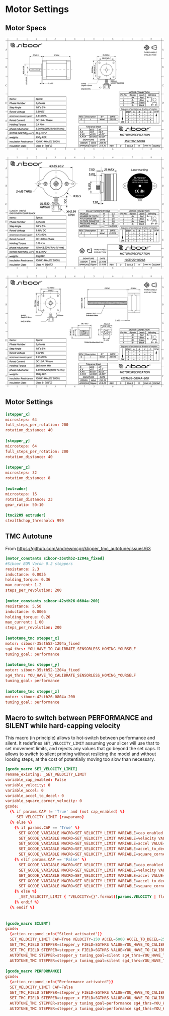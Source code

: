 # Motor Settings

## Motor Specs

![35STH52-1204A](./motor_35sth52-1204a.jpg)

![14STH20-1004A](./motor_14sth20-1004a.jpg)

![42STH26-0804A-200](./motor_42sth26-0804a-200.jpg)

## Motor Settings

```toml
[stepper_x]
microsteps: 64
full_steps_per_rotation: 200
rotation_distance: 40

[stepper_y]
microsteps: 64
full_steps_per_rotation: 200
rotation_distance: 40

[stepper_z]
microsteps: 32
rotation_distance: 8

[extruder]
microsteps: 16
rotation_distance: 23
gear_ratio: 50:10

[tmc2209 extruder]
stealthchop_threshold: 999
```

## TMC Autotune

From https://github.com/andrewmcgr/klipper_tmc_autotune/issues/63

```toml
[motor_constants siboor-35sth52-1204a_fixed]
#Siboor BOM Voron 0.2 steppers
resistance: 2.3
inductance: 0.0035
holding_torque: 0.36
max_current: 1.2
steps_per_revolution: 200

[motor_constants siboor-42sth26-0804a-200]
resistance: 5.50
inductance: 0.0066
holding_torque: 0.26
max_current: 1.00
steps_per_revolution: 200

[autotune_tmc stepper_x]
motor: siboor-35sth52-1204a_fixed
sg4_thrs: YOU_HAVE_TO_CALIBRATE_SENSORLESS_HOMING_YOURSELF
tuning_goal: performance

[autotune_tmc stepper_y]
motor: siboor-35sth52-1204a_fixed
sg4_thrs: YOU_HAVE_TO_CALIBRATE_SENSORLESS_HOMING_YOURSELF
tuning_goal: performance

[autotune_tmc stepper_z]
motor: siboor-42sth26-0804a-200
tuning_goal: performance
```

## Macro to switch between PERFORMANCE and SILENT while hard-capping velocity

This macro (in principle) allows to hot-switch between performance and silent. It redefines `SET_VELOCITY_LIMIT` assuming your slicer will use that to set movement limits, and rejects any values that go beyond the set caps. It allows to switch to silent printing without reslicing the model and without loosing steps, at the cost of potentially moving too slow than necessary.

```toml linenums="1" hl_lines="33"
[gcode_macro SET_VELOCITY_LIMIT]
rename_existing: _SET_VELOCITY_LIMIT
variable_cap_enabled: False
variable_velocity: 0
variable_accel: 0
variable_accel_to_decel: 0
variable_square_corner_velocity: 0
gcode:
  {% if params.CAP != 'True' and (not cap_enabled) %}
    _SET_VELOCITY_LIMIT {rawparams}
  {% else %}
    {% if params.CAP == 'True' %}
      SET_GCODE_VARIABLE MACRO=SET_VELOCITY_LIMIT VARIABLE=cap_enabled VALUE=True
      SET_GCODE_VARIABLE MACRO=SET_VELOCITY_LIMIT VARIABLE=velocity VALUE={params.VELOCITY | default(0) | float }
      SET_GCODE_VARIABLE MACRO=SET_VELOCITY_LIMIT VARIABLE=accel VALUE={params.ACCEL | default(0) | float }
      SET_GCODE_VARIABLE MACRO=SET_VELOCITY_LIMIT VARIABLE=accel_to_decel VALUE={params.ACCEL_TO_DECEL | default(0) | float }
      SET_GCODE_VARIABLE MACRO=SET_VELOCITY_LIMIT VARIABLE=square_corner_velocity VALUE={params.SQUARE_CORNER_VELOCITY | default(0) | float }
    {% elif params.CAP == 'False' %}
      SET_GCODE_VARIABLE MACRO=SET_VELOCITY_LIMIT VARIABLE=cap_enabled VALUE=False
      SET_GCODE_VARIABLE MACRO=SET_VELOCITY_LIMIT VARIABLE=velocity VALUE=0
      SET_GCODE_VARIABLE MACRO=SET_VELOCITY_LIMIT VARIABLE=accel VALUE=0
      SET_GCODE_VARIABLE MACRO=SET_VELOCITY_LIMIT VARIABLE=accel_to_decel VALUE=0
      SET_GCODE_VARIABLE MACRO=SET_VELOCITY_LIMIT VARIABLE=square_corner_velocity VALUE=0
    {% else %}
      _SET_VELOCITY_LIMIT { "VELOCITY={}".format([params.VELOCITY | float, velocity] | min) if params.VELOCITY else "" } { "ACCEL={}".format([params.ACCEL | float, accel] | min) if params.ACCEL else "" } { "ACCEL_TO_DECEL={}".format([params.ACCEL_TO_DECEL | float, accel_to_decel] | min) if params.ACCEL_TO_DECEL else "" } { "SQUARE_CORNER_VELOCITY={}".format([params.SQUARE_CORNER_VELOCITY | float, square_corner_velocity] | min) if params.SQUARE_CORNER_VELOCITY else "" }
    {% endif %}
  {% endif %}


[gcode_macro SILENT]
gcode:
  {action_respond_info("Silent activated")}
  SET_VELOCITY_LIMIT CAP=True VELOCITY=150 ACCEL=5000 ACCEL_TO_DECEL=2500 SQUARE_CORNER_VELOCITY=5
  SET_TMC_FIELD STEPPER=stepper_y FIELD=SGTHRS VALUE=YOU_HAVE_TO_CALIBRATE_SENSORLESS_HOMING_YOURSELF
  SET_TMC_FIELD STEPPER=stepper_x FIELD=SGTHRS VALUE=YOU_HAVE_TO_CALIBRATE_SENSORLESS_HOMING_YOURSELF
  AUTOTUNE_TMC STEPPER=stepper_y tuning_goal=silent sg4_thrs=YOU_HAVE_TO_CALIBRATE_SENSORLESS_HOMING_YOURSELF
  AUTOTUNE_TMC STEPPER=stepper_x tuning_goal=silent sg4_thrs=YOU_HAVE_TO_CALIBRATE_SENSORLESS_HOMING_YOURSELF

[gcode_macro PERFORMANCE]
gcode:
  {action_respond_info("Performance activated")}
  SET_VELOCITY_LIMIT CAP=False
  SET_TMC_FIELD STEPPER=stepper_y FIELD=SGTHRS VALUE=YOU_HAVE_TO_CALIBRATE_SENSORLESS_HOMING_YOURSELF
  SET_TMC_FIELD STEPPER=stepper_x FIELD=SGTHRS VALUE=YOU_HAVE_TO_CALIBRATE_SENSORLESS_HOMING_YOURSELF
  AUTOTUNE_TMC STEPPER=stepper_y tuning_goal=performance sg4_thrs=YOU_HAVE_TO_CALIBRATE_SENSORLESS_HOMING_YOURSELF
  AUTOTUNE_TMC STEPPER=stepper_x tuning_goal=performance sg4_thrs=YOU_HAVE_TO_CALIBRATE_SENSORLESS_HOMING_YOURSELF
```
